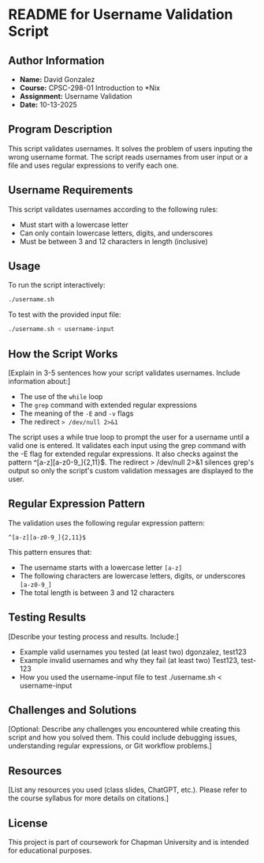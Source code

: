 # README for Username Validation Script

## Author Information
- **Name:** David Gonzalez
- **Course:** CPSC-298-01  Introduction to *Nix
- **Assignment:** Username Validation
- **Date:** 10-13-2025

## Program Description
This script validates usernames. It solves the problem of users inputing the wrong username format. The script reads usernames from user input or a file and uses regular expressions to verify each one.

## Username Requirements
This script validates usernames according to the following rules:
- Must start with a lowercase letter
- Can only contain lowercase letters, digits, and underscores
- Must be between 3 and 12 characters in length (inclusive)

## Usage
To run the script interactively:
```bash
./username.sh
```

To test with the provided input file:
```bash
./username.sh < username-input
```

## How the Script Works
[Explain in 3-5 sentences how your script validates usernames. Include information about:]
- The use of the `while` loop
- The `grep` command with extended regular expressions
- The meaning of the `-E` and `-v` flags
- The redirect `> /dev/null 2>&1`

The script uses a while true loop to prompt the user for a username until a valid one is entered. It validates each input using the grep command with the -E flag for extended regular expressions. It also checks against the pattern ^[a-z][a-z0-9_]{2,11}$. The redirect > /dev/null 2>&1 silences grep's output so only the script's custom validation messages are displayed to the user.


## Regular Expression Pattern
The validation uses the following regular expression pattern:
```
^[a-z][a-z0-9_]{2,11}$
```
This pattern ensures that:
- The username starts with a lowercase letter `[a-z]`
- The following characters are lowercase letters, digits, or underscores `[a-z0-9_]`
- The total length is between 3 and 12 characters

## Testing Results
[Describe your testing process and results. Include:]
- Example valid usernames you tested (at least two)
dgonzalez, test123
- Example invalid usernames and why they fail (at least two)
Test123, test-123
- How you used the username-input file to test
./username.sh < username-input

## Challenges and Solutions
[Optional: Describe any challenges you encountered while creating this script and how you solved them. This could include debugging issues, understanding regular expressions, or Git workflow problems.]

## Resources
[List any resources you used (class slides, ChatGPT, etc.). Please refer to the course syllabus for more details on citations.]

## License
This project is part of coursework for Chapman University and is intended for educational purposes.
